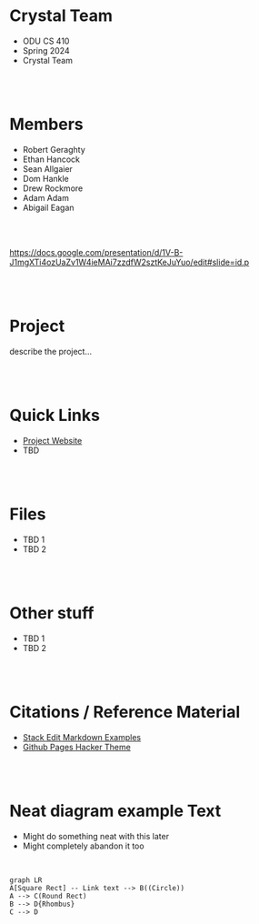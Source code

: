 # Crystal Team
- ODU CS 410
- Spring 2024
- Crystal Team

<br>
<br>

# Members
- Robert Geraghty
- Ethan Hancock
- Sean Allgaier
- Dom Hankle
- Drew Rockmore
- Adam Adam
- Abigail Eagan


<br>
<br>

https://docs.google.com/presentation/d/1V-B-J1mgXTi4ozUaZv1W4ieMAi7zzdfW2sztKeJuYuo/edit#slide=id.p

<br>
<br>


# Project
describe the project...

<br>
<br>

# Quick Links
- [Project Website](https://rgera002.github.io/Spring-2024-Crystal-Team-CS410/)
- TBD

<br>
<br>

# Files
- TBD 1
- TBD 2

<br>
<br>

# Other stuff
- TBD 1
- TBD 2

<br>
<br>

# Citations / Reference Material
- [Stack Edit Markdown Examples](https://stackedit.io/app#)
- [Github Pages Hacker Theme](https://pages-themes.github.io/hacker/)

<br>
<br>

# Neat diagram example Text
- Might do something neat with this later
- Might completely abandon it too

<br>

```mermaid
graph LR
A[Square Rect] -- Link text --> B((Circle))
A --> C(Round Rect)
B --> D{Rhombus}
C --> D
